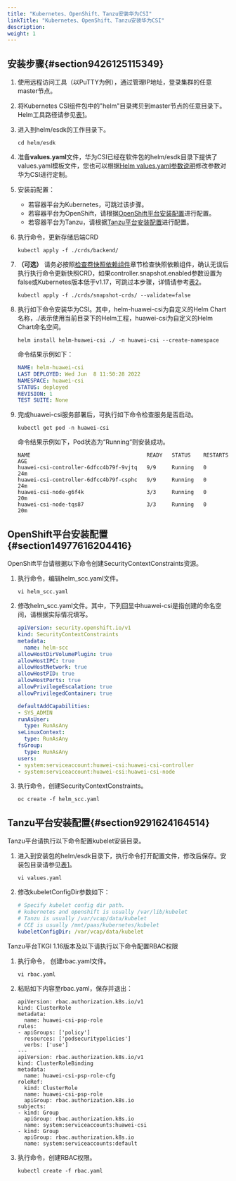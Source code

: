 ```yaml
---
title: "Kubernetes、OpenShift、Tanzu安装华为CSI"
linkTitle: "Kubernetes、OpenShift、Tanzu安装华为CSI"
description: 
weight: 1
---
```


## 安装步骤{#section9426125115349}

1.  使用远程访问工具（以PuTTY为例），通过管理IP地址，登录集群的任意master节点。
2.  将Kubernetes CSI组件包中的"helm"目录拷贝到master节点的任意目录下。Helm工具路径请参见[表1](/v4.5.0/installation-and-deployment/installation-preparations/downloading-the-huawei-csi-software-package#zh-cn_topic_0150885197_table17200162435412)。
3.  进入到helm/esdk的工作目录下。

    ```
    cd helm/esdk
    ```

4.  准备**values.yaml**文件，华为CSI已经在软件包的helm/esdk目录下提供了values.yaml模板文件，您也可以根据[Helm values.yaml参数说明](/v4.5.0/installation-and-deployment/installing-huawei-csi/installing-huawei-csi-using-helm/parameters-in-the-values-yaml-file-of-helm)修改参数对华为CSI进行定制。
5.  安装前配置：
    -   若容器平台为Kubernetes，可跳过该步骤。
    -   若容器平台为OpenShift，请根据[OpenShift平台安装配置](#section14977616204416)进行配置。
    -   若容器平台为Tanzu，请根据[Tanzu平台安装配置](#section9291624164514)进行配置。

6.  执行命令，更新存储后端CRD

    ```
    kubectl apply -f ./crds/backend/
    ```

7.  **（可选）**  请务必按照[检查卷快照依赖组件](/v4.5.0/installation-and-deployment/installation-preparations/checking-volume-snapshot-dependent-components)章节检查快照依赖组件，确认无误后执行执行命令更新快照CRD，如果controller.snapshot.enabled参数设置为false或Kubernetes版本低于v1.17，可跳过本步骤，详情请参考[表2](/v4.5.0/installation-and-deployment/installing-huawei-csi/installing-huawei-csi-using-helm/parameters-in-the-values-yaml-file-of-helm#table813124411459)。

    ```
    kubectl apply -f ./crds/snapshot-crds/ --validate=false
    ```

8.  执行如下命令安装华为CSI。其中，helm-huawei-csi为自定义的Helm Chart名称，./表示使用当前目录下的Helm工程，huawei-csi为自定义的Helm Chart命名空间。

    ```
    helm install helm-huawei-csi ./ -n huawei-csi --create-namespace
    ```

    命令结果示例如下：

    ```yaml
    NAME: helm-huawei-csi
    LAST DEPLOYED: Wed Jun  8 11:50:28 2022
    NAMESPACE: huawei-csi
    STATUS: deployed
    REVISION: 1
    TEST SUITE: None
    ```

9.  完成huawei-csi服务部署后，可执行如下命令检查服务是否启动。

    ```
    kubectl get pod -n huawei-csi
    ```

    命令结果示例如下，Pod状态为“Running“则安装成功。

    ```
    NAME                                     READY   STATUS    RESTARTS   AGE
    huawei-csi-controller-6dfcc4b79f-9vjtq   9/9     Running   0          24m
    huawei-csi-controller-6dfcc4b79f-csphc   9/9     Running   0          24m
    huawei-csi-node-g6f4k                    3/3     Running   0          20m
    huawei-csi-node-tqs87                    3/3     Running   0          20m
    ```

## OpenShift平台安装配置{#section14977616204416}

OpenShift平台请根据以下命令创建SecurityContextConstraints资源。

1.  执行命令，编辑helm\_scc.yaml文件。

    ```
    vi helm_scc.yaml
    ```

2.  修改helm\_scc.yaml文件。其中，下列回显中huawei-csi是指创建的命名空间，请根据实际情况填写。

    ```yaml
    apiVersion: security.openshift.io/v1
    kind: SecurityContextConstraints
    metadata:
      name: helm-scc
    allowHostDirVolumePlugin: true
    allowHostIPC: true
    allowHostNetwork: true
    allowHostPID: true
    allowHostPorts: true
    allowPrivilegeEscalation: true
    allowPrivilegedContainer: true
    
    defaultAddCapabilities:
    - SYS_ADMIN
    runAsUser:
      type: RunAsAny
    seLinuxContext:
      type: RunAsAny
    fsGroup:
      type: RunAsAny
    users:
    - system:serviceaccount:huawei-csi:huawei-csi-controller
    - system:serviceaccount:huawei-csi:huawei-csi-node
    ```

3.  执行命令，创建SecurityContextConstraints。

    ```
    oc create -f helm_scc.yaml
    ```

## Tanzu平台安装配置{#section9291624164514}

Tanzu平台请执行以下命令配置kubelet安装目录。

1.  进入到安装包的helm/esdk目录下，执行命令打开配置文件，修改后保存。安装包目录请参见[表1](/v4.5.0/installation-and-deployment/installation-preparations/downloading-the-huawei-csi-software-package#zh-cn_topic_0150885197_table17200162435412)。

    ```
    vi values.yaml
    ```

2.  修改kubeletConfigDir参数如下：

    ```yaml
    # Specify kubelet config dir path.
    # kubernetes and openshift is usually /var/lib/kubelet
    # Tanzu is usually /var/vcap/data/kubelet
    # CCE is usually /mnt/paas/kubernetes/kubelet
    kubeletConfigDir: /var/vcap/data/kubelet
    ```

Tanzu平台TKGI 1.16版本及以下请执行以下命令配置RBAC权限

1.  执行命令， 创建rbac.yaml文件。

    ```
    vi rbac.yaml
    ```

2.  粘贴如下内容至rbac.yaml，保存并退出：

    ```
    apiVersion: rbac.authorization.k8s.io/v1
    kind: ClusterRole
    metadata:
      name: huawei-csi-psp-role
    rules:
    - apiGroups: ['policy']
      resources: ['podsecuritypolicies']
      verbs: ['use']
    ---
    apiVersion: rbac.authorization.k8s.io/v1
    kind: ClusterRoleBinding
    metadata:
      name: huawei-csi-psp-role-cfg
    roleRef:
      kind: ClusterRole
      name: huawei-csi-psp-role
      apiGroup: rbac.authorization.k8s.io
    subjects:
    - kind: Group
      apiGroup: rbac.authorization.k8s.io
      name: system:serviceaccounts:huawei-csi
    - kind: Group
      apiGroup: rbac.authorization.k8s.io
      name: system:serviceaccounts:default
    ```

3.  执行命令，创建RBAC权限。

    ```
    kubectl create -f rbac.yaml
    ```


